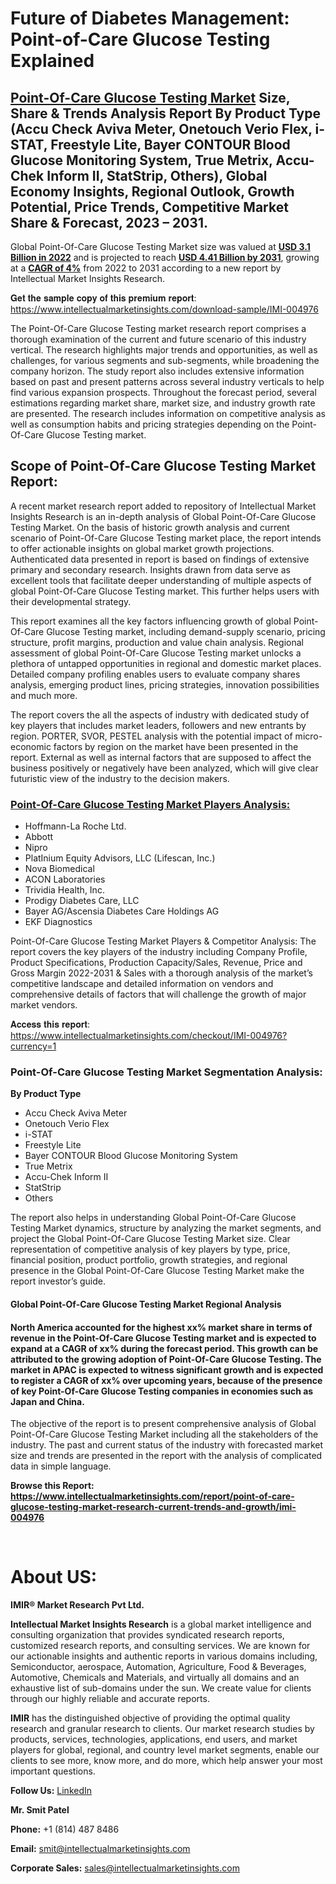<h1>Future of Diabetes Management: Point-of-Care Glucose Testing Explained</h1>
<h2><strong><a href="https://www.intellectualmarketinsights.com/report/point-of-care-glucose-testing-market-research-current-trends-and-growth/imi-004976">Point-Of-Care Glucose Testing Market</a> Size, Share &amp; Trends Analysis Report By Product Type (Accu Check Aviva Meter, Onetouch Verio Flex, i-STAT, Freestyle Lite, Bayer CONTOUR Blood Glucose Monitoring System, True Metrix, Accu-Chek Inform II, StatStrip, Others), Global Economy Insights, Regional Outlook, Growth Potential, Price Trends, Competitive Market Share &amp; Forecast, 2023 &ndash; 2031.</strong></h2>
<p>Global Point-Of-Care Glucose Testing Market size was valued at&nbsp;<strong style="font-style: inherit;"><u>USD 3.1 Billion in 2022</u></strong>&nbsp;and is projected to reach&nbsp;<strong style="font-style: inherit;"><u>USD 4.41 Billion by 2031</u></strong>, growing at a&nbsp;<strong style="font-style: inherit;"><u>CAGR of 4%</u></strong>&nbsp;from 2022 to 2031 according to a new report by Intellectual Market Insights Research.</p>
<p>𝐆𝐞𝐭 𝐭𝐡𝐞 𝐬𝐚𝐦𝐩𝐥𝐞 𝐜𝐨𝐩𝐲 𝐨𝐟 𝐭𝐡𝐢𝐬 𝐩𝐫𝐞𝐦𝐢𝐮𝐦 𝐫𝐞𝐩𝐨𝐫𝐭: <a href="https://www.intellectualmarketinsights.com/download-sample/IMI-004976">https://www.intellectualmarketinsights.com/download-sample/IMI-004976</a></p>
<p>The Point-Of-Care Glucose Testing market research report comprises a thorough examination of the current and future scenario of this industry vertical. The research highlights major trends and opportunities, as well as challenges, for various segments and sub-segments, while broadening the company horizon. The study report also includes extensive information based on past and present patterns across several industry verticals to help find various expansion prospects. Throughout the forecast period, several estimations regarding market share, market size, and industry growth rate are presented. The research includes information on competitive analysis as well as consumption habits and pricing strategies depending on the Point-Of-Care Glucose Testing market.</p>
<h2><strong>Scope of Point-Of-Care Glucose Testing Market Report:</strong></h2>
<p>A recent market research report added to repository of Intellectual Market Insights Research is an in-depth analysis of Global Point-Of-Care Glucose Testing Market. On the basis of historic growth analysis and current scenario of Point-Of-Care Glucose Testing market place, the report intends to offer actionable insights on global market growth projections. Authenticated data presented in report is based on findings of extensive primary and secondary research. Insights drawn from data serve as excellent tools that facilitate deeper understanding of multiple aspects of global Point-Of-Care Glucose Testing market. This further helps users with their developmental strategy.</p>
<p>This report examines all the key factors influencing growth of global Point-Of-Care Glucose Testing market, including demand-supply scenario, pricing structure, profit margins, production and value chain analysis. Regional assessment of global Point-Of-Care Glucose Testing market unlocks a plethora of untapped opportunities in regional and domestic market places. Detailed company profiling enables users to evaluate company shares analysis, emerging product lines, pricing strategies, innovation possibilities and much more.</p>
<p>The report covers the all the aspects of industry with dedicated study of key players that includes market leaders, followers and new entrants by region. PORTER, SVOR, PESTEL analysis with the potential impact of micro-economic factors by region on the market have been presented in the report. External as well as internal factors that are supposed to affect the business positively or negatively have been analyzed, which will give clear futuristic view of the industry to the decision makers.</p>
<h3><strong style="font-style: inherit;"><u>Point-Of-Care Glucose Testing Market Players Analysis:</u></strong></h3>
<ul>
<li>Hoffmann-La Roche Ltd.</li>
<li style="font-style: inherit; font-weight: inherit;">Abbott</li>
<li style="font-style: inherit; font-weight: inherit;">Nipro</li>
<li style="font-style: inherit; font-weight: inherit;">PlatInium Equity Advisors, LLC (Lifescan, Inc.)</li>
<li style="font-style: inherit; font-weight: inherit;">Nova Biomedical</li>
<li style="font-style: inherit; font-weight: inherit;">ACON Laboratories</li>
<li style="font-style: inherit; font-weight: inherit;">Trividia Health, Inc.</li>
<li style="font-style: inherit; font-weight: inherit;">Prodigy Diabetes Care, LLC</li>
<li style="font-style: inherit; font-weight: inherit;">Bayer AG/Ascensia Diabetes Care Holdings AG</li>
<li style="font-style: inherit; font-weight: inherit;">EKF Diagnostics</li>
</ul>
<p>Point-Of-Care Glucose Testing Market Players &amp; Competitor Analysis: The report covers the key players of the industry including Company Profile, Product Specifications, Production Capacity/Sales, Revenue, Price and Gross Margin 2022-2031 &amp; Sales with a thorough analysis of the market&rsquo;s competitive landscape and detailed information on vendors and comprehensive details of factors that will challenge the growth of major market vendors.</p>
<p>𝐀𝐜𝐜𝐞𝐬𝐬 𝐭𝐡𝐢𝐬 𝐫𝐞𝐩𝐨𝐫𝐭: <a href="https://www.intellectualmarketinsights.com/checkout/IMI-004976?currency=1">https://www.intellectualmarketinsights.com/checkout/IMI-004976?currency=1</a></p>
<h3><strong style="font-style: inherit;">Point-Of-Care Glucose Testing Market Segmentation Analysis:</strong></h3>
<p><strong style="font-style: inherit;">By Product Type</strong></p>
<ul>
<li>Accu Check Aviva Meter</li>
<li>Onetouch Verio Flex</li>
<li>i-STAT</li>
<li>Freestyle Lite</li>
<li>Bayer CONTOUR Blood Glucose Monitoring System</li>
<li>True Metrix</li>
<li>Accu-Chek Inform II</li>
<li>StatStrip</li>
<li>Others</li>
</ul>
<p>The report also helps in understanding Global Point-Of-Care Glucose Testing Market dynamics, structure by analyzing the market segments, and project the Global Point-Of-Care Glucose Testing&nbsp;Market size. Clear representation of competitive analysis of key players by type, price, financial position, product portfolio, growth strategies, and regional presence in the Global Point-Of-Care Glucose Testing Market make the report investor&rsquo;s guide.</p>
<h4><strong style="font-style: inherit;">Global Point-Of-Care Glucose Testing Market Regional Analysis</strong></h4>
<h4>North America accounted for the highest xx% market share in terms of revenue in the Point-Of-Care Glucose Testing market and is expected to expand at a CAGR of xx% during the forecast period. This growth can be attributed to the growing adoption of Point-Of-Care Glucose Testing. The market in APAC is expected to witness significant growth and is expected to register a CAGR of xx% over upcoming years, because of the presence of key Point-Of-Care Glucose Testing companies in economies such as Japan and China.</h4>
<p>The objective of the report is to present comprehensive analysis of Global Point-Of-Care Glucose Testing Market including all the stakeholders of the industry. The past and current status of the industry with forecasted market size and trends are presented in the report with the analysis of complicated data in simple language.</p>
<p><strong>Browse this Report:&nbsp; </strong><a href="https://www.intellectualmarketinsights.com/report/point-of-care-glucose-testing-market-research-current-trends-and-growth/imi-004976"><strong>https://www.intellectualmarketinsights.com/report/point-of-care-glucose-testing-market-research-current-trends-and-growth/imi-004976</strong></a></p>
<p>&nbsp;</p>
<h1>About US:</h1>
<p><strong>IMIR&reg; Market Research Pvt Ltd.</strong></p>
<p><strong>Intellectual Market Insights Research</strong> is a global market intelligence and consulting organization that provides syndicated research reports, customized research reports, and consulting services. We are known for our actionable insights and authentic reports in various domains including, Semiconductor, aerospace, Automation, Agriculture, Food &amp; Beverages, Automotive, Chemicals and Materials, and virtually all domains and an exhaustive list of sub-domains under the sun. We create value for clients through our highly reliable and accurate reports.</p>
<p><strong>IMIR</strong> has the distinguished objective of providing the optimal quality research and granular research to clients. Our market research studies by products, services, technologies, applications, end users, and market players for global, regional, and country level market segments, enable our clients to see more, know more, and do more, which help answer your most important questions.</p>
<p><strong>Follow Us:</strong> <a href="https://in.linkedin.com/company/imir-market-research">LinkedIn</a></p>
<p><strong>Mr. Smit Patel</strong></p>
<p><strong>Phone:</strong> +1 (814) 487 8486</p>
<p><strong>Email:</strong> <a href="mailto:smit@intellectualmarketinsights.com">smit@intellectualmarketinsights.com</a></p>
<p><strong>Corporate Sales:</strong> <a href="mailto:sales@intellectualmarketinsights.com">sales@intellectualmarketinsights.com</a></p>
<p>&nbsp;</p>
<p>&nbsp;</p>
<p>&nbsp;</p>
<p>&nbsp;</p>
<h1>&nbsp;</h1>
